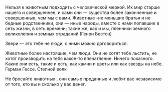 Нельзя к животным подходить с человеческой меркой. Их мир старше нашего и совершеннее, и сами они — существа более законченные и совершенные, чем мы с вами. Животные -не меньшие братья и не бедные родственники, они — иные народы, вместе с нами попавшие в сеть жизни, в сеть времени; такие же, как и мы, пленники земного великолепия и земных страданий (Генри Бестон)

Звери — это тебе не люди, с ними можно договориться.


Животные более настоящие, чем люди. Они не хотят тебе льстить, не хотят производить на тебя какое-то впечатление. Ничего показного. Какие они есть, такие и есть, как камни и цветы или как звезды на небе.
Герман Гессе. Степной волк


Не бросайте животных , они самые преданные и любят вас независимо от того, кто вы и сколько у вас денег.
